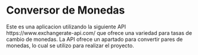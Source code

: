 <h1>Conversor de Monedas</h1>
Este es una aplicacion utilizando la siguiente API https://www.exchangerate-api.com/ que ofrece una variedad para tasas de cambio de 
monedas. La API ofrece un apartado para convertir pares de monedas, lo cual se utilizo para realizar el proyecto.
